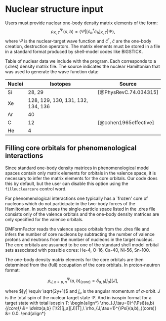 # Nuclear structure input

Users must provide nuclear one-body density matrix elements of the form:
$$
    \rho_{K,T}^{\Psi}(a,b) = \langle \Psi| [\hat{c}_a^\dagger \hat{c}_b]_{K,T}|\Psi \rangle ,
$$
where $\Psi$ is the nuclear-target wave function and $\hat{c}^\dagger$,
$\hat{c}$ are the one-body creation, destruction operators. The matrix elements
must be stored in a file in a standard format produced by shell-model codes like
BIGSTICK.

Table of nuclear data we include with the program. Each corresponds to a (.dres)
density matrix file. The source indicates the nuclear Hamiltonian that was used
to generate the wave function data:

|Nuclei | Isotopes | Source |
| ----- | ------------ | ------ |
|Si     | 28, 29   | [@PhysRevC.74.034315] |
|Xe     | 128, 129, 130, 131, 132, 134, 136 | |
|Ar     | 40       | |
|C      | 12       |  [@cohen1965effective] |
|He     | 4        | |


## Filling core orbitals for phenomenological interactions
Since standard one-body density matrices in phenomenological model spaces
contain only matrix elements for orbitals in the valence space, it is necessary
to infer the matrix elements for the core orbitals. Our code does this by
default, but the user can disable this option using the `fillnuclearcore`
control word.

For phenomenological interactions one typically has a `frozen' core of nucleons
which do not participate in the two-body forces of the Hamiltonian. In such
cases the single-particle space listed in the .dres file consists only of the
valence orbitals and the one-body density matrices are only specified for the
valence orbitals.

DMFormFactor reads the valence space orbitals from the .dres file and infers the
number of core nucleons by subtracting the number of valence protons and
neutrons from the number of nucleons in the target nucleus. The core orbitals
are assumed to be one of the standard shell model orbital sets associated with
possible cores: He-4, O-16, Ca-40, Ni-56, Sn-100.

The one-body density matrix elements for the core orbitals are then determined
from the (full) occupation of the core orbitals. In proton-neutron format:

$$
\rho_{J,x=p,n}^{\Psi}(a,b)_{(core)} = \delta_{a,b}[j_a][J],
$$

where $[y] \equiv \sqrt{2y+1}$ and $j_a$ is the angular momentum of $a$-orbit.
$J$ is the total spin of the nuclear target state $\Psi$. And in isospin format
for a target state with total isospin $T$:
\begin{align*}
    \rho_{J,\tau=0}^{\Psi}(a,b)_{(core)} &= \delta_{a,b} [1/2][j_a][J][T],\\
    \rho_{J,\tau=1}^{\Psi}(a,b)_{(core)} &= 0.0.
\end{align*}

